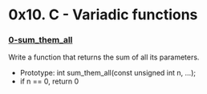 # 0x10. C - Variadic functions

### [0-sum_them_all]()
Write a function that returns the sum of all its parameters.
* Prototype: int sum_them_all(const unsigned int n, ...);
* if n == 0, return 0

